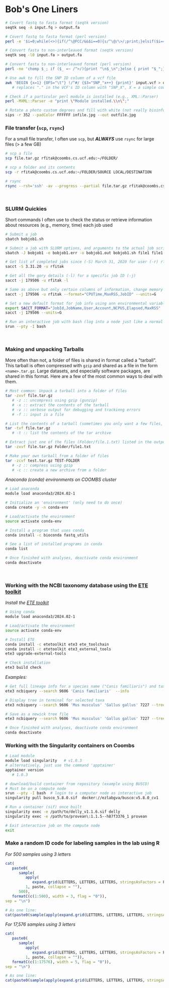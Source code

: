 # Bob's One Liners

```bash
# Covert fastq to fasta format (seqtk version)
seqtk seq -A input.fq > output.fa

# Covert fastq to fasta format (perl version)
perl -e '$i=0;while(<>){if(/^\@FCC/&&$i==0){s/^\@/\>/;print;}elsif($i==1){print;$i=-3}$i++;}' input.fq > output.fa

# Convert fasta to non-interleaved format (seqtk version)
seqtk seq -l0 input.fa > output.fa

# Convert fasta to non-interleaved format (perl version)
perl -ne 'chomp $_; if ($_ =~ /^>/){print "\n$_\n";}else { print "$_";}' input.fa | sed '1d' > out.fa

# Use awk to fill the SNP ID column of a vcf file
awk 'BEGIN {x=1} {OFS="\t"} !/^#/ {$3="SNP_"x++} {print}' input.vcf > output.vcf
   # replaces "." in the VCF's ID column with "SNP_X", X = a simple counter.

# Check if a particular perl module is installed (e.g., XML::Parser)
perl -MXML::Parser -e "print \"Module installed.\\n\";"

# Rotate a photo custom degrees and fill with white (not really bioinformatics???) (-r = degrees clockwise)
sips -r 352 --padColor FFFFFF infile.jpg --out outfile.jpg
```

### File transfer (`scp`, `rsync`)
For a small file transfer, I often use `scp`, but ___ALWAYS___ use `rsync` for large files (> a few GB)
```bash
# scp a file
scp file.tar.gz rfitak@coombs.cs.ucf.edu:~/FOLDER/

# scp a folder and its contents
scp -r rfitak@coombs.cs.ucf.edu:~/FOLDER/SOURCE LOCAL/DESTINATION

# rsync
rsync --rsh='ssh' -av --progress --partial file.tar.gz rfitak@coombs.cs.ucf.edu:~/FOLDER/
```

<br>

### SLURM Quickies
Short commands I often use to check the status or retrieve information about resources (e.g., memory, time) each job used
```bash
# Submit a job
sbatch bobjob1.sh

# Submit a job with SLURM options, and arguments to the actual job script
sbatch -J bobjob1 -e bobjob1.err -o bobjob1.out bobjob1.sh file1 file1

# Get list of completed jobs since (-S) March 31, 2020 for user (-r) rfitak
sacct -S 3.31.20 -u rfitak

# Get all the gory details (-l) for a specific job ID (-j)
sacct -j 179506 -u rfitak -l

# Same as above but only certain columns of information, change memory to (G)igabytes
sacct -j 179506 -u rfitak --format="CPUTime,MaxRSS,JobID" --units=G

# Set a new default format for job info using ann environmental variable
export SACCT_FORMAT="JobId,JobName,User,Account,NCPUS,Elapsed,MaxRSS"
sacct -j 179506 --units=G

# Run an interactive job with bash (log into a node just like a normal ssh session: USE SPARINGLY!)
srun --pty -I bash
```

<br>

### Making and unpacking Tarballs
More often than not, a folder of files is shared in format called a "tarball".  This tarball is often compressed with `gzip` and shared as a file in the form `<name>.tar.gz`.  Large datasets, and especially software packages, are shared in this format.  Here are a few of the most common ways to deal with them.
```bash
# Most common: Unpack a tarball into a folder of files
tar -zxvf file.tar.gz
   # -z :: uncompress using gzip (gunzip)
   # -x :: extract the contents of the tarball
   # -v :: verbose output for debugging and trackinng errors
   # -f :: input is a file

# List the contents of a tarball (sometimes you only want a few files, not the entire contents.  This saves space.
tar -tvf file.tar.gz
   # -t :: list the contents of the tar archive

# Extract just one of the files (Folder/file.1.txt) listed in the output above
tar -zxvf file.tar.gz Folder/file1.txt

# Make your own tarball from a folder of files
tar -zcvf test.tar.gz TEST-FOLDER
   # -z :: compress using gzip
   # -c :: create a new archive from a folder
```

_Anaconda (conda) environments on COOMBS cluster_
```bash
# Load anaconda
module load anaconda3/2024.02-1

# Initialize an 'environment' (only need to do once)
conda create -y -n conda-env

# Load/activate the environment
source activate conda-env

# Install a program that uses conda
conda install -c bioconda fastq_utils

# See a list of installed programs in conda
conda list

# Once finished with analyses, deactivate conda environment
conda deactivate
```

<br>

### Working with the NCBI taxonomy database using the [ETE toolkit](http://etetoolkit.org/documentation/ete-ncbiquery/)
_Install the [ETE toolkit](http://etetoolkit.org/documentation/ete-ncbiquery/)_
```bash
# Using conda
module load anaconda3/2024.02-1

# Load/activate the environment
source activate conda-env

# Install ETE
conda install -c etetoolkit ete3 ete_toolchain
conda install -c etetoolkit ete3_external_tools
ete3 upgrade-external-tools

# Check installation
ete3 build check
```

_Examples:_
```bash
# Get full lineage info for a species name ("Canis familiaris") and taxon ID (9606 = humans)
ete3 ncbiquery --search 9606 'Canis familiaris'  --info

# Display tree in terminal for selected taxa
ete3 ncbiquery --search 9606 'Mus musculus' 'Gallus gallus' 7227 --tree | ete3 view --ncbi --text

# Save as a newick tree file
ete3 ncbiquery --search 9606 'Mus musculus' 'Gallus gallus' 7227 --tree > tree.nwk

# Once finished with analyses, deactivate conda environment
conda deactivate
```

### Working with the Singularity containers on Coombs
```bash
# Load module
module load singularity   # v1.0.3
# alternatively, just use the command 'apptainer'
apptainer version
   # 1.0.3

# download/build container from repository (example using BUSCO)
# Must be on a compute node
srun --pty -I bash  # login to a computer node as interactive job
singularity pull busco_5.8.0.sif  docker://ezlabgva/busco:v5.8.0_cv1

# Run a container (sif) once built
singularity exec -e /path/to/delly_v1.1.6.sif delly
singularity exec -e /path/to/provean\:1.1.5--h87f3376_1 provean

# Exit interactive job on the compute node
exit
```

### Make a random ID code for labeling samples in the lab using R
_For 500 samples using 3 letters_
```R
cat(
   paste0(
      sample(
         apply(
            expand.grid(LETTERS, LETTERS, LETTERS, stringsAsFactors = F),
         1, paste, collapse = ""),
      500),
   formatC(c(1:500), width = 3, flag = "0")),
sep = "\n")

# As one line:
cat(paste0(sample(apply(expand.grid(LETTERS, LETTERS, LETTERS, stringsAsFactors = F), 1, paste, collapse = ""), 500), formatC(c(1:500), width = 3, flag = "0")), sep = "\n")
```
_For 17,576 samples using 3 letters_
```R
cat(
   paste0(
      sample(
         apply(
            expand.grid(LETTERS, LETTERS, LETTERS, stringsAsFactors = F),
         1, paste, collapse = "")),
   formatC(c(1:17576), width = 5, flag = "0")),
sep = "\n")

# As one line:
cat(paste0(sample(apply(expand.grid(LETTERS, LETTERS, LETTERS, stringsAsFactors = F), 1, paste, collapse = "")), formatC(c(1:17576), width = 5, flag = "0")), sep = "\n")
```
